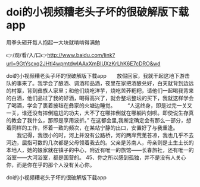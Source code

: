 # doi的小视频糟老头子坏的很破解版下载app
用拳头砸开每人抱起一大块就啃啃得满勉

👉/观/看/入/口👉http://www.baidu.com/link?url=9GtYscxq2JHtl4wpmtdwIAAxXmBlUXzKrLhK6E7cDRO&wd

doi的小视频糟老头子坏的很破解版下载app　　放假回家，我就干起这地下游击队的事来了。我学会了酿酒、调酒和品酒，夜里在家把酒酿兑好，白天就背到边远的村寨，背到彝族人家里；和他们烧吃洋芋，烧吃苦荞粑粑，请他们一起喝我背来的白酒，他们品过了我的好酒，喝得高兴了，就会整坛整坛的买下，我就这样学会了喝酒，学会了裹着披毡在彝家的火塘边睡觉。
　　“人这终身，即是过完一关又一关，谁还没有摔倒尴尬的功夫，大不了在哪摔倒就在哪躺片刻呗。即使说生存真的教会了我什么，那即是享用波折。”
	在这都会里,我断定确定会有那么一部分，想着同样的工作，怀着一致的频次，在某站宁静的出口，安置好了与我重逢。
　　我记得，我很小的时，河上并没有公路桥，河的两岸荒芜苍凉，我也几乎不去河边，屈指可数的几次都是父母领着我去的。父亲是苏南人，母亲则是土生土长的本地人，她的娘家就在镇子的中心，附近有唯一的旅馆——长春旅社，还有唯一的浴室——大河浴室，都是国营的。
	45、你之所以感到孤独，并不是没有人关心你，而是你在乎的那个人没有关心你。

doi的小视频糟老头子坏的很破解版下载app

